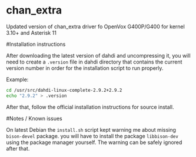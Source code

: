 chan_extra
==========

Updated version of chan_extra driver fo OpenVox G400P/G400 for kernel 3.10+ and Asterisk 11

#Installation instructions

After downloading the latest version of dahdi and uncompressing it, you will need to create a `.version` file in dahdi directory that contains the current version number in order for the installation script to run properly.

Example:

```bash
cd /usr/src/dahdi-linux-complete-2.9.2+2.9.2
echo "2.9.2" > .version
```

After that, follow the official installation instructions for source install.

#Notes / Known issues

On latest Debian the `install.sh` script kept warning me about missing `bison-devel` package. you will have to install the package `libbison-dev` using the package manager yourself. The warning can be safely ignored after that.
